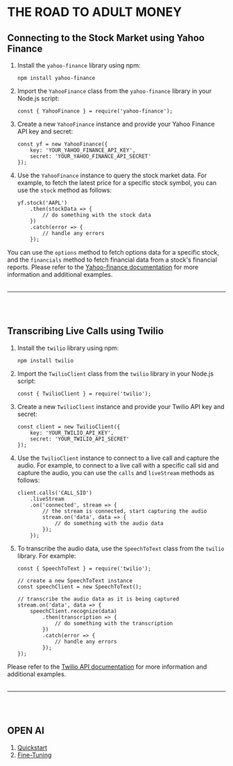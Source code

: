 # THE ROAD TO ADULT MONEY
## Connecting to the Stock Market using Yahoo Finance

1. Install the `yahoo-finance` library using npm:
    ```
    npm install yahoo-finance
    ```
2. Import the `YahooFinance` class from the `yahoo-finance` library in your Node.js script:
    ```
    const { YahooFinance } = require('yahoo-finance');
    ```
3. Create a new `YahooFinance` instance and provide your Yahoo Finance API key and secret:
    ```
    const yf = new YahooFinance({
        key: 'YOUR_YAHOO_FINANCE_API_KEY',
        secret: 'YOUR_YAHOO_FINANCE_API_SECRET'
    });
    ```
4. Use the `YahooFinance` instance to query the stock market data. For example, to fetch the latest price for a specific stock symbol, you can use the `stock` method as follows:
    ```
    yf.stock('AAPL')
        .then(stockData => {
            // do something with the stock data
        })
        .catch(error => {
            // handle any errors
        });
    ```

You can use the `options` method to fetch options data for a specific stock, and the `financials` method to fetch financial data from a stock's financial reports. Please refer to the [Yahoo-finance documentation](https://www.npmjs.com/package/yahoo-finance) for more information and additional examples.
<br/>
<br/>
<hr>
<br/>
<br/>

## Transcribing Live Calls using Twilio

1. Install the `twilio` library using npm:
    ```
    npm install twilio
    ```
2. Import the `TwilioClient` class from the `twilio` library in your Node.js script:
    ```
    const { TwilioClient } = require('twilio');
    ```
3. Create a new `TwilioClient` instance and provide your Twilio API key and secret:
    ```
    const client = new TwilioClient({
        key: 'YOUR_TWILIO_API_KEY',
        secret: 'YOUR_TWILIO_API_SECRET'
    });
    ```
4. Use the `TwilioClient` instance to connect to a live call and capture the audio. For example, to connect to a live call with a specific call sid and capture the audio, you can use the `calls` and `liveStream` methods as follows:
    ```
    client.calls('CALL_SID')
        .liveStream
        .on('connected', stream => {
            // the stream is connected, start capturing the audio
            stream.on('data', data => {
                // do something with the audio data
            });
        });
    ```
5. To transcribe the audio data, use the `SpeechToText` class from the `twilio` library. For example:
    ```
    const { SpeechToText } = require('twilio');

    // create a new SpeechToText instance
    const speechClient = new SpeechToText();

    // transcribe the audio data as it is being captured
    stream.on('data', data => {
        speechClient.recognize(data)
            .then(transcription => {
                // do something with the transcription
            })
            .catch(error => {
                // handle any errors
            });
    });
    ```

Please refer to the [Twilio API documentation](https://www.twilio.com/docs/api) for more information and additional examples.
<br>
<br>
<hr>
<br>
<br>

## OPEN AI
1. [Quickstart](https://beta.openai.com/docs/quickstart)
2. [Fine-Tuning](https://beta.openai.com/docs/guides/fine-tuning)